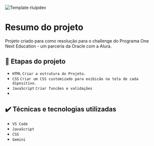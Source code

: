![Template rluipdev]( )
 # Resumo do projeto
Projeto  criado para como resolução para o challenge do Programa One Next Education - um parceria da Oracle com a Alura.

## 🔨 Etapas do projeto
- `HTML` `Criar a estrutura do Projeto.`   
- `CSS` `Criar um CSS customizado para exibicão na tela de cada dipositivo.` 
- `JavaScript` `Criar funcões e validações`
- 
## ✔️ Técnicas e tecnologias utilizadas

- ``VS Code``
- ``JavaScript``
- ``CSS``
- ``Gemini``
